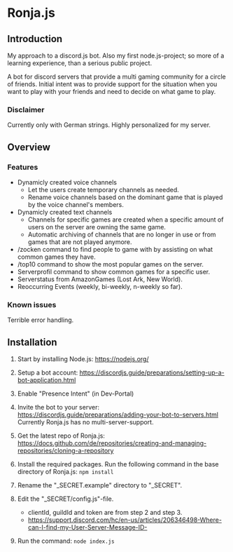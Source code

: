 # Ronja.js

## Introduction

My approach to a discord.js bot. Also my first node.js-project; so more
of a learning experience, than a serious public project.

A bot for discord servers that provide a multi gaming community for a circle of
friends. Initial intent was to provide support for the situation when you want
to play with your friends and need to decide on what game to play.

### Disclaimer

Currently only with German strings. Highly personalized for my server.

## Overview

### Features

- Dynamicly created voice channels
  - Let the users create temporary channels as needed.
  - Rename voice channels based on the dominant game that is played by
    the voice channel's members.
- Dynamicly created text channels
  - Channels for specific games are created when a specific amount of
    users on the server are owning the same game.
  - Automatic archiving of channels that are no longer in use
    or from games that are not played anymore.
- /zocken command to find people to game with by assisting on what common
  games they have.
- /top10 command to show the most popular games on the server.
- Serverprofil command to show common games for a specific user.
- Serverstatus from AmazonGames (Lost Ark, New World).
- Reoccurring Events (weekly, bi-weekly, n-weekly so far).

### Known issues

Terrible error handling.

## Installation

1. Start by installing Node.js:
   https://nodejs.org/

2. Setup a bot account:
   https://discordjs.guide/preparations/setting-up-a-bot-application.html

3. Enable "Presence Intent" (in Dev-Portal)

3. Invite the bot to your server:
   https://discordjs.guide/preparations/adding-your-bot-to-servers.html
   Currently Ronja.js has no multi-server-support.

4. Get the latest repo of Ronja.js:
   https://docs.github.com/de/repositories/creating-and-managing-repositories/cloning-a-repository

5. Install the required packages. Run the following command in the base directory of Ronja.js:
   `npm install`

6. Rename the "_SECRET.example" directory to "_SECRET".

7. Edit the "_SECRET/config.js"-file.
   - clientId, guildId and token are from step 2 and step 3.
   - https://support.discord.com/hc/en-us/articles/206346498-Where-can-I-find-my-User-Server-Message-ID-

8. Run the command:
   `node index.js`
 
<!-- https://docs.github.com/en/get-started/writing-on-github/getting-started-with-writing-and-formatting-on-github/basic-writing-and-formatting-syntax -->

